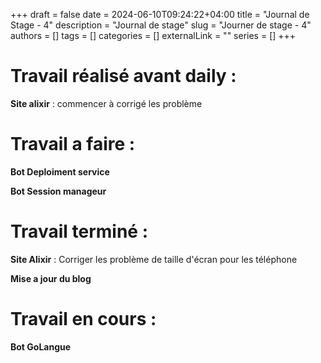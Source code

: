 +++ 
draft = false
date = 2024-06-10T09:24:22+04:00
title = "Journal de Stage - 4"
description = "Journal de stage"
slug = "Journer de stage - 4"
authors = []
tags = []
categories = []
externalLink = ""
series = []
+++


# Travail réalisé avant daily :

**Site alixir** : commencer à corrigé les problème

# Travail a faire :

**Bot Deploiment service**

**Bot Session manageur**

# Travail terminé :

**Site Alixir** : Corriger les problème de taille d'écran pour les téléphone

**Mise a jour du blog**


# Travail en cours :

**Bot GoLangue** 


